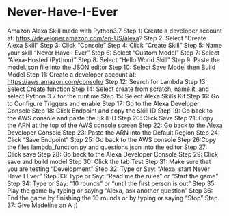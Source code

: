 # Never-Have-I-Ever
Amazon Alexa Skill made with Python3.7
Step 1: Create a developer account at: https://developer.amazon.com/en-US/alexa?
Step 2: Select “Create Alexa Skill”
Step 3: Click “Console”
Step 4: Click “Create Skill”
Step 5: Name your skill “Never Have I Ever”
Step 6: Select “Custom Model”
Step 7: Select “Alexa-Hosted (Python)”
Step 8: Select “Hello World Skill”
Step 9: Paste the model.json file into the JSON editor
Step 10: Select Save Model then Build Model
Step 11: Create a developer account at: https://aws.amazon.com/console/
Step 12: Search for Lambda
Step 13: Select Create function
Step 14: Select create from scratch, name it, and select Python 3.7 for the runtime
Step 15: Select Alexa Skills Kit
Step 16: Go to Configure Triggers and enable 
Step 17: Go to the Alexa Developer Console
Step 18: Click Endpoint and copy the Skill ID
Step 19: Go back to the AWS console and paste the Skill ID
Step 20: Click Save
Step 21: Copy the ARN at the top of the AWS console screen
Step 22: Go back to the Alexa Developer Console
Step 23: Paste the ARN into the Default Region
Step 24: Click “Save Endpoint”
Step 25: Go back to the AWS console
Step 26:Copy the files lambda_function.py and questions.json into the editor
Step 27: Click save
Step 28: Go back to the Alexa Developer Console
Step 29: Click save and build model
Step 30: Click the tab Test
Step 31: Make sure that you are testing “Development”
Step 32: Type or Say: “Alexa, start Never Have I Ever”
Step 33: Type or Say: “Read me the rules” or “Start the game”
Step 34: Type or Say: “10 rounds” or “until the first person is out”
Step 35: Play the game by typing or saying “Alexa, ask another question” 
Step 36: End the game by finishing the 10 rounds or by typing or saying “Stop”
Step 37: Give Madeline an A ;)
